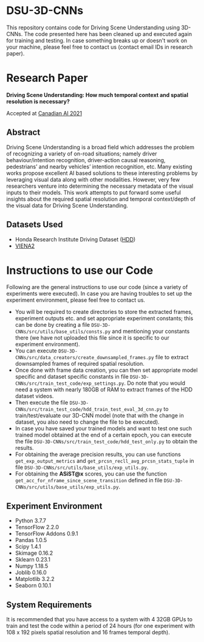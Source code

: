 # DSU-3D-CNNs
This repository contains code for Driving Scene Understanding using 3D-CNNs. The
code presented here has been cleaned up and executed again for training and
testing. In case something breaks up or doesn't work on your machine, please feel
free to contact us (contact email IDs in research paper).

# Research Paper
**Driving Scene Understanding: How much temporal context and spatial resolution is
necessary?**

Accepted at [Canadian AI 2021](https://www.caiac.ca/en/conferences/canadianai-2021/home)

## Abstract
Driving Scene Understanding is a broad field which addresses the problem of
recognizing a variety of on-road situations; namely driver behaviour/intention
recognition, driver-action causal reasoning, pedestrians’ and nearby vehicles’
intention recognition, etc. Many existing works propose excellent AI based
solutions to these interesting problems by leveraging visual data along with
other modalities. However, very few researchers venture into determining the
necessary metadata of the visual inputs to their models. This work attempts to
put forward some useful insights about the required spatial resolution and
temporal context/depth of the visual data for Driving Scene Understanding.

## Datasets Used
* Honda Research Institute Driving Dataset ([HDD](https://usa.honda-ri.com/HDD))
* [VIENA2](https://sites.google.com/view/viena2-project/home)

# Instructions to use our Code
Following are the general instructions to use our code (since a variety of
experiments were executed). In case you are having troubles to set up the
experiment environment, please feel free to contact us.

* You will be required to create directories to store the extracted frames,
experiment outputs etc. and set appropriate experiment constants; this can be
done by creating a file `DSU-3D-CNNs/src/utils/base_utils/consts.py` and mentioning
your constants there (we have not uploaded this file since it is specific to our
experiment environment).
* You can execute `DSU-3D-CNNs/src/data_creators/create_downsampled_frames.py` file
to extract downsampled frames of required spatial resolution.
* Once done with frame data creation, you can then set appropriate model specific
and dataset specific constants in file `DSU-3D-CNNs/src/train_test_code/exp_settings.py`.
Do note that you would need a system with nearly 180GB of RAM to extract frames
of the HDD dataset videos.
* Then execute the file `DSU-3D-CNNs/src/train_test_code/hdd_train_test_eval_3d_cnn.py`
to train/test/evaluate our 3D-CNN model (note that with the change in dataset,
you also need to change the file to be executed).
* In case you have saved your trained models and want to test one such trained
model obtained at the end of a certain epoch, you can execute the file
`DSU-3D-CNNs/src/train_test_code/hdd_test_only.py` to obtain the results.
* For obtaining the average precision results, you can use functions
`get_exp_output_metrics` and `get_prcsn_recll_avg_prcsn_stats_tuple` in file
`DSU-3D-CNNs/src/utils/base_utils/exp_utils.py`.
* For obtaining the **ASiST@x** scores, you can use the function
`get_acc_for_nframe_since_scene_transition` defined in file
`DSU-3D-CNNs/src/utils/base_utils/exp_utils.py`.

## Experiment Environment
* Python 3.7.7
* TensorFlow 2.2.0
* TensorFlow Addons 0.9.1
* Pandas 1.0.5
* Scipy 1.4.1
* Skimage 0.16.2
* Sklearn 0.23.1
* Numpy 1.18.5
* Joblib 0.16.0
* Matplotlib 3.2.2
* Seaborn 0.10.1

## System Requirements
It is recommended that you have access to a system with 4 32GB GPUs to train and
test the code within a period of 24 hours (for one experiment with 108 x 192
pixels spatial resolution and 16 frames temporal depth).
